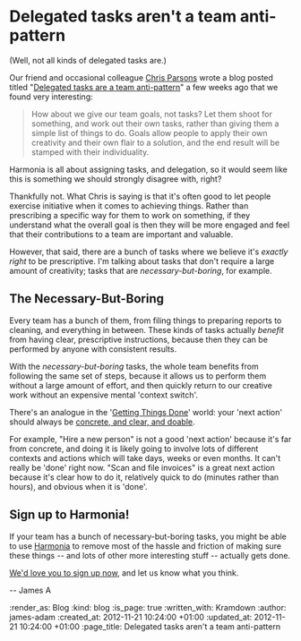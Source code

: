 Delegated tasks aren't a team anti-pattern
==========================================

(Well, not all kinds of delegated tasks are.)

Our friend and occasional colleague [Chris Parsons][] wrote a blog posted titled "[Delegated tasks are a team anti-pattern][dtaatap]" a few weeks ago that we found very interesting:

> How about we give our team goals, not tasks? Let them shoot for something, and work out their own tasks, rather than giving them a simple list of things to do. Goals allow people to apply their own creativity and their own flair to a solution, and the end result will be stamped with their individuality.

Harmonia is all about assigning tasks, and delegation, so it would seem like this is something we should strongly disagree with, right?

Thankfully not. What Chris is saying is that it's often good to let people exercise initiative when it comes to achieving things. Rather than prescribing a specific way for them to work on something, if they understand what the overall goal is then they will be more engaged and feel that their contributions to a team are important and valuable.

However, that said, there are a bunch of tasks where we believe it's *exactly right* to be prescriptive. I'm talking about tasks that don't require a large amount of creativity; tasks that are *necessary-but-boring*, for example.

## The Necessary-But-Boring

Every team has a bunch of them, from filing things to preparing reports to cleaning, and everything in between. These kinds of tasks actually *benefit* from having clear, prescriptive instructions, because then they can be performed by anyone with consistent results.

With the *necessary-but-boring* tasks, the whole team benefits from following the same set of steps, because it allows us to perform them without a large amount of effort, and then quickly return to our creative work without an expensive mental 'context switch'.

There's an analogue in the '[Getting Things Done](http://en.wikipedia.org/wiki/Getting_Things_Done)' world: your 'next action' should always be [concrete, and clear, and doable](http://zenhabits.net/why-whats-the-next-action-is-the-most-important-question/).

For example, "Hire a new person" is not a good 'next action' because it's far from concrete, and doing it is likely going to involve lots of different contexts and actions which will take days, weeks or even months. It can't really be 'done' right now. "Scan and file invoices" is a great next action because it's clear how to do it, relatively quick to do (minutes rather than hours), and obvious when it is 'done'.

## Sign up to Harmonia!

If your team has a bunch of necessary-but-boring tasks, you might be able to use [Harmonia][] to remove most of the hassle and friction of making sure these things -- and lots of other more interesting stuff -- actually gets done.

[We'd love you to sign up now][Harmonia], and let us know what you think.

-- James A

[Chris Parsons]: http://chrismdp.com
[dtaatap]: http://chrismdp.com/2012/10/delegated-tasks-are-a-team-anti-pattern/
[Harmonia]: https://harmonia.io

:render_as: Blog
:kind: blog
:is_page: true
:written_with: Kramdown
:author: james-adam
:created_at: 2012-11-21 10:24:00 +01:00
:updated_at: 2012-11-21 10:24:00 +01:00
:page_title: Delegated tasks aren't a team anti-pattern
